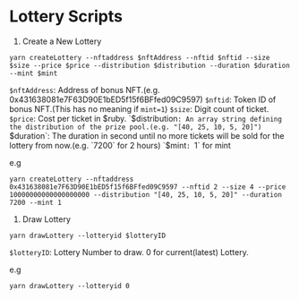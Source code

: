 # Lottery Scripts

1. Create a New Lottery

```
yarn createLottery --nftaddress $nftAddress --nftid $nftid --size $size --price $price --distribution $distribution --duration $duration --mint $mint
```

`$nftAddress`: Address of bonus NFT.(e.g. 0x431638081e7F63D90E1bED5f15f6BFfed09C9597)
`$nftid`: Token ID of bonus NFT.(This has no meaning if `mint=1`)
`$size`: Digit count of ticket.
`$price`: Cost per ticket in $ruby.
`$distribution`: An array string defining the distribution of the prize pool.(e.g. "[40, 25, 10, 5, 20]")
`$duration`: The duration in second until no more tickets will be sold for the lottery from now.(e.g. `7200` for 2 hours)
`$mint`: `1` for mint

e.g 
```
yarn createLottery --nftaddress 0x431638081e7F63D90E1bED5f15f6BFfed09C9597 --nftid 2 --size 4 --price 10000000000000000000 --distribution "[40, 25, 10, 5, 20]" --duration 7200 --mint 1
```
1. Draw Lottery

```
yarn drawLottery --lotteryid $lotteryID
```

`$lotteryID`: Lottery Number to draw. 0 for current(latest) Lottery.

e.g
```
yarn drawLottery --lotteryid 0
```
